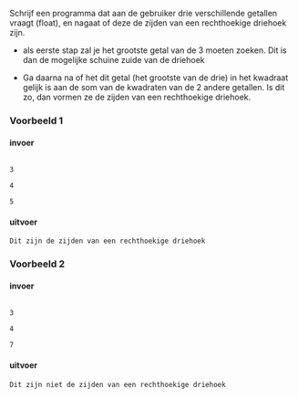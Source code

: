Schrijf een programma dat aan de gebruiker drie verschillende getallen vraagt (float), en nagaat of deze de zijden van een rechthoekige driehoek zijn.

- als eerste stap zal je het grootste getal van de 3 moeten zoeken. Dit is dan de mogelijke schuine zuide van de driehoek

- Ga daarna na of het dit getal (het grootste van de drie) in het kwadraat  gelijk is aan de som van de kwadraten van de 2 andere getallen. Is dit zo, dan vormen ze de zijden van een rechthoekige driehoek.



### Voorbeeld 1

#### invoer

```console?lang=python&prompt=>>>

3   

4

5
```

#### uitvoer

```console?lang=python&prompt=>>>
Dit zijn de zijden van een rechthoekige driehoek
```

### Voorbeeld 2

#### invoer

```console?lang=python&prompt=>>>

3

4

7
```

#### uitvoer

```console?lang=python&prompt=>>>
Dit zijn niet de zijden van een rechthoekige driehoek
```

### 
